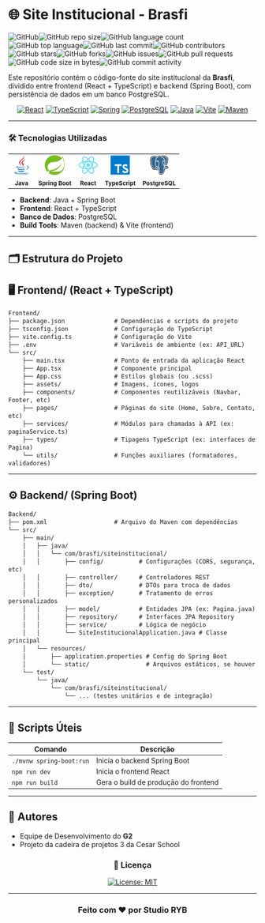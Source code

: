 # 🌐 Site Institucional - Brasfi

![GitHub](https://img.shields.io/github/license/MatheusMV05/projetos3g2)![GitHub repo size](https://img.shields.io/github/repo-size/MatheusMV05/projetos3g2)![GitHub language count](https://img.shields.io/github/languages/count/MatheusMV05/projetos3g2)![GitHub top language](https://img.shields.io/github/languages/top/MatheusMV05/projetos3g2)![GitHub last commit](https://img.shields.io/github/last-commit/MatheusMV05/projetos3g2)![GitHub contributors](https://img.shields.io/github/contributors/MatheusMV05/projetos3g2)![GitHub stars](https://img.shields.io/github/stars/MatheusMV05/projetos3g2?style=social)![GitHub forks](https://img.shields.io/github/forks/MatheusMV05/projetos3g2?style=social)![GitHub issues](https://img.shields.io/github/issues/MatheusMV05/projetos3g2)![GitHub pull requests](https://img.shields.io/github/issues-pr/MatheusMV05/projetos3g2)![GitHub code size in bytes](https://img.shields.io/github/languages/code-size/MatheusMV05/projetos3g2)![GitHub commit activity](https://img.shields.io/github/commit-activity/m/MatheusMV05/projetos3g2)

Este repositório contém o código-fonte do site institucional da **Brasfi**, dividido entre frontend (React + TypeScript) e backend (Spring Boot), com persistência de dados em um banco PostgreSQL.

<div align="center">
  
[![React](https://img.shields.io/badge/React-20232A?style=for-the-badge&logo=react&logoColor=61DAFB)](https://reactjs.org/) [![TypeScript](https://img.shields.io/badge/TypeScript-007ACC?style=for-the-badge&logo=typescript&logoColor=white)](https://www.typescriptlang.org/) [![Spring](https://img.shields.io/badge/Spring-6DB33F?style=for-the-badge&logo=spring&logoColor=white)](https://spring.io/) [![PostgreSQL](https://img.shields.io/badge/PostgreSQL-316192?style=for-the-badge&logo=postgresql&logoColor=white)](https://www.postgresql.org/) [![Java](https://img.shields.io/badge/Java-ED8B00?style=for-the-badge&logo=openjdk&logoColor=white)](https://www.java.com/) [![Vite](https://img.shields.io/badge/Vite-646CFF?style=for-the-badge&logo=vite&logoColor=white)](https://vitejs.dev/) [![Maven](https://img.shields.io/badge/Maven-C71A36?style=for-the-badge&logo=apache-maven&logoColor=white)](https://maven.apache.org/)

</div>

---


### 🛠️ Tecnologias Utilizadas

<table>
  <tr>
    <td align="center">
      <img src="https://raw.githubusercontent.com/devicons/devicon/master/icons/java/java-original.svg" width="40" height="40" alt="Java"/>
      <br />
      <sub><b>Java</b></sub>
    </td>
    <td align="center">
      <img src="https://raw.githubusercontent.com/devicons/devicon/master/icons/spring/spring-original.svg" width="40" height="40" alt="Spring"/>
      <br />
      <sub><b>Spring Boot</b></sub>
    </td>
    <td align="center">
      <img src="https://raw.githubusercontent.com/devicons/devicon/master/icons/react/react-original.svg" width="40" height="40" alt="React"/>
      <br />
      <sub><b>React</b></sub>
    </td>
    <td align="center">
      <img src="https://raw.githubusercontent.com/devicons/devicon/master/icons/typescript/typescript-original.svg" width="40" height="40" alt="TypeScript"/>
      <br />
      <sub><b>TypeScript</b></sub>
    </td>
    <td align="center">
      <img src="https://raw.githubusercontent.com/devicons/devicon/master/icons/postgresql/postgresql-original.svg" width="40" height="40" alt="PostgreSQL"/>
      <br />
      <sub><b>PostgreSQL</b></sub>
    </td>
  </tr>
</table>

- **Backend**: Java + Spring Boot  
- **Frontend**: React + TypeScript  
- **Banco de Dados**: PostgreSQL  
- **Build Tools**: Maven (backend) & Vite (frontend)  

---

## 🗂️ Estrutura do Projeto


## 🖥️ **Frontend/** (React + TypeScript)

```
Frontend/
├── package.json              # Dependências e scripts do projeto
├── tsconfig.json             # Configuração do TypeScript
├── vite.config.ts            # Configuração do Vite
├── .env                      # Variáveis de ambiente (ex: API_URL)
└── src/
    ├── main.tsx              # Ponto de entrada da aplicação React
    ├── App.tsx               # Componente principal
    ├── App.css               # Estilos globais (ou .scss)
    ├── assets/               # Imagens, ícones, logos
    ├── components/           # Componentes reutilizáveis (Navbar, Footer, etc)
    ├── pages/                # Páginas do site (Home, Sobre, Contato, etc)
    ├── services/             # Módulos para chamadas à API (ex: paginaService.ts)
    ├── types/                # Tipagens TypeScript (ex: interfaces de Pagina)
    └── utils/                # Funções auxiliares (formatadores, validadores)
```

---

## ⚙️ **Backend/** (Spring Boot)

```
Backend/
├── pom.xml                   # Arquivo do Maven com dependências
└── src/
    ├── main/
    │   ├── java/
    │   │   └── com/brasfi/siteinstitucional/
    │   │       ├── config/          # Configurações (CORS, segurança, etc)
    │   │       ├── controller/      # Controladores REST
    │   │       ├── dto/             # DTOs para troca de dados
    │   │       ├── exception/       # Tratamento de erros personalizados
    │   │       ├── model/           # Entidades JPA (ex: Pagina.java)
    │   │       ├── repository/      # Interfaces JPA Repository
    │   │       ├── service/         # Lógica de negócio
    │   │       └── SiteInstitucionalApplication.java # Classe principal
    │   └── resources/
    │       ├── application.properties # Config do Spring Boot
    │       └── static/                # Arquivos estáticos, se houver
    └── test/
        └── java/
            └── com/brasfi/siteinstitucional/
                └── ... (testes unitários e de integração)
```

---

## 📁 Scripts Úteis

| Comando                     | Descrição                           |
|----------------------------|-------------------------------------|
| `./mvnw spring-boot:run`   | Inicia o backend Spring Boot        |
| `npm run dev`              | Inicia o frontend React             |
| `npm run build`            | Gera o build de produção do frontend |


---

## 👥 Autores

- Equipe de Desenvolvimento do **G2**
- Projeto da cadeira de projetos 3 da Cesar School

<div align="center">
  
### 📝 Licença

[![License: MIT](https://img.shields.io/badge/License-MIT-yellow.svg)](https://opensource.org/licenses/MIT)

</div>

---

<div align="center">
  
### Feito com ❤️ por Studio RYB

</div>
